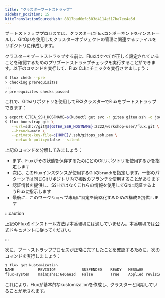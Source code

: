 ```yaml
---
title: "クラスターブートストラップ"
sidebar_position: 15
kiteTranslationSourceHash: 8817bad0efc303d4114e617ba7ee4a6d
---
```


ブートストラッププロセスでは、クラスターにFluxコンポーネントをインストールし、GitOpsを使用したクラスターオブジェクトの管理に関連するファイルをリポジトリに作成します。

クラスターをブートストラップする前に、Fluxはすべてが正しく設定されていることを確認するためのプリブートストラップチェックを実行することができます。以下のコマンドを実行して、Flux CLIにチェックを実行させましょう：

```bash
$ flux check --pre
> checking prerequisites
...
> prerequisites checks passed
```

これで、Giteaリポジトリを使用してEKSクラスターでFluxをブートストラップできます：

```bash
$ export GITEA_SSH_HOSTNAME=$(kubectl get svc -n gitea gitea-ssh -o jsonpath="{.status.loadBalancer.ingress[*].hostname}")
$ flux bootstrap git \
   --url=ssh://git@${GITEA_SSH_HOSTNAME}:2222/workshop-user/flux.git \
   --branch=main \
   --private-key-file=${HOME}/.ssh/gitops_ssh.pem \
   --network-policy=false --silent
```

上記のコマンドを分解してみましょう：

- まず、Fluxがその状態を保存するためにどのGitリポジトリを使用するかを指定します
- 次に、このFluxインスタンスが使用するGitの`branch`を指定します。一部のパターンでは同じGitリポジトリ内で複数のブランチを使用することがあります
- 認証情報を提供し、SSHではなくこれらの情報を使用してGitに認証するようFluxに指示します
- 最後に、このワークショップ専用に設定を簡略化するための構成を提供します

:::caution

上記のFluxのインストール方法は本番環境には適していません。本番環境では[公式ドキュメント](https://fluxcd.io/flux/installation/)に従ってください。

:::

次に、ブートストラッププロセスが正常に完了したことを確認するために、次のコマンドを実行しましょう：

```bash
$ flux get kustomization
NAME           REVISION            SUSPENDED    READY   MESSAGE
flux-system    main@sha1:6e6ae1d   False        True    Applied revision: main@sha1:6e6ae1d
```

これにより、Fluxが基本的なkustomizationを作成し、クラスターと同期していることが示されます。

